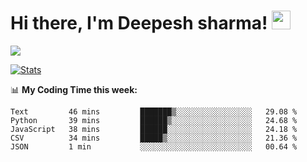 # Hi there, I'm Deepesh sharma! <img src="https://raw.githubusercontent.com/MartinHeinz/MartinHeinz/master/wave.gif" width="30px">

![](https://camo.githubusercontent.com/992babdffd8c74a1502de375fbdf7e4d54773242/68747470733a2f2f6d656469612e67697068792e636f6d2f6d656469612f53576f536b4e36447854737a71494b4571762f67697068792e676966)

[![Stats](https://github-readme-stats.vercel.app/api?username=deepeshhsharma&show_icons=true&theme=radical)](https://github-readme-stats.vercel.app/api?username=deepeshhsharma&show_icons=true&theme=radical)&nbsp; &nbsp; &nbsp; &nbsp; &nbsp; &nbsp; &nbsp; &nbsp; &nbsp; &nbsp; 

📊 **My Coding Time this week:**
<!--START_SECTION:waka-->
```text
Text         46 mins         ███████▒░░░░░░░░░░░░░░░░░   29.08 % 
Python       39 mins         ██████▒░░░░░░░░░░░░░░░░░░   24.68 % 
JavaScript   38 mins         ██████░░░░░░░░░░░░░░░░░░░   24.18 % 
CSV          34 mins         █████▒░░░░░░░░░░░░░░░░░░░   21.36 % 
JSON         1 min           ░░░░░░░░░░░░░░░░░░░░░░░░░   00.64 % 
```
<!--END_SECTION:waka-->
